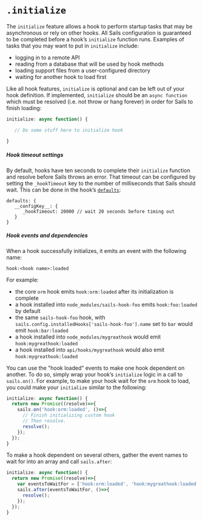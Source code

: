 # `.initialize`

The `initialize` feature allows a hook to perform startup tasks that may be asynchronous or rely on other hooks.  All Sails configuration is guaranteed to be completed before a hook&rsquo;s `initialize` function runs.  Examples of tasks that you may want to put in `initialize` include:

* logging in to a remote API
* reading from a database that will be used by hook methods
* loading support files from a user-configured directory
* waiting for another hook to load first

Like all hook features, `initialize` is optional and can be left out of your hook definition.  If implemented, `initialize` should be an `async function` which must be resolved (i.e. not throw or hang forever) in order for Sails to finish loading:

```javascript
initialize: async function() {

   // Do some stuff here to initialize hook

}
```

##### Hook timeout settings

By default, hooks have ten seconds to complete their `initialize` function and resolve before Sails throws an error.  That timeout can be configured by setting the `_hookTimeout` key to the number of milliseconds that Sails should wait.  This can be done in the hook&rsquo;s [`defaults`](https://sailsjs.com/documentation/concepts/extending-sails/hooks/hook-specification/defaults):

```
defaults: {
   __configKey__: {
      _hookTimeout: 20000 // wait 20 seconds before timing out
   }
}
```

##### Hook events and dependencies

When a hook successfully initializes, it emits an event with the following name:

`hook:<hook name>:loaded`

For example:

* the core `orm` hook emits `hook:orm:loaded` after its initialization is complete
* a hook installed into `node_modules/sails-hook-foo` emits `hook:foo:loaded` by default
* the same `sails-hook-foo` hook, with `sails.config.installedHooks['sails-hook-foo'].name` set to `bar` would emit `hook:bar:loaded`
* a hook installed into `node_modules/mygreathook` would emit `hook:mygreathook:loaded`
* a hook installed into `api/hooks/mygreathook` would also emit `hook:mygreathook:loaded`

You can use the "hook loaded" events to make one hook dependent on another.  To do so, simply wrap your hook&rsquo;s `initialize` logic in a call to `sails.on()`.  For example, to make your hook wait for the `orm` hook to load, you could make your `initialize` similar to the following:

```javascript
initialize: async function() {
  return new Promise((resolve)=>{
    sails.on('hook:orm:loaded', ()=>{
      // Finish initializing custom hook
      // Then resolve.
      resolve();
    });
  });
}
```

To make a hook dependent on several others, gather the event names to wait for into an array and call `sails.after`:

```javascript
initialize: async function() {
  return new Promise((resolve)=>{
    var eventsToWaitFor = ['hook:orm:loaded', 'hook:mygreathook:loaded'];
    sails.after(eventsToWaitFor, ()=>{
      resolve();
    });
  });
}
```


<docmeta name="displayName" value=".initialize()">
<docmeta name="stabilityIndex" value="3">
